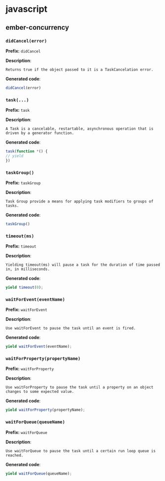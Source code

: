 # javascript
## ember-concurrency
### `didCancel(error)`
**Prefix:** `didCancel`

**Description**:
```
Returns true if the object passed to it is a TaskCancelation error.
```
**Generated code**:
```js
didCancel(error)
```
### `task(...)`
**Prefix:** `task`

**Description**:
```
A Task is a cancelable, restartable, asynchronous operation that is driven by a generator function.
```
**Generated code**:
```js
task(function *() {
// yield
})
```
### `taskGroup()`
**Prefix:** `taskGroup`

**Description**:
```
Task Group provide a means for applying task modifiers to groups of tasks.
```
**Generated code**:
```js
taskGroup()
```
### `timeout(ms)`
**Prefix:** `timeout`

**Description**:
```
Yielding timeout(ms) will pause a task for the duration of time passed in, in milliseconds.
```
**Generated code**:
```js
yield timeout(0);
```
### `waitForEvent(eventName)`
**Prefix:** `waitForEvent`

**Description**:
```
Use waitForEvent to pause the task until an event is fired.
```
**Generated code**:
```js
yield waitForEvent(eventName);
```
### `waitForProperty(propertyName)`
**Prefix:** `waitForProperty`

**Description**:
```
Use waitForProperty to pause the task until a property on an object changes to some expected value.
```
**Generated code**:
```js
yield waitForProperty(propertyName);
```
### `waitForQueue(queueName)`
**Prefix:** `waitForQueue`

**Description**:
```
Use waitForQueue to pause the task until a certain run loop queue is reached.
```
**Generated code**:
```js
yield waitForQueue(queueName);
```